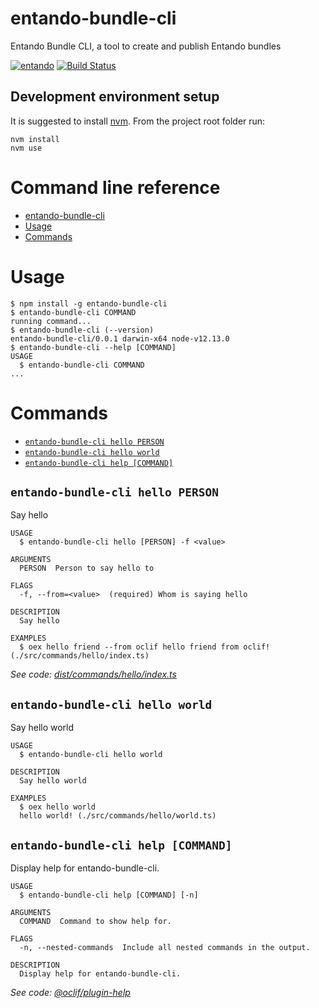 # entando-bundle-cli

Entando Bundle CLI, a tool to create and publish Entando bundles

[![entando](https://img.shields.io/badge/entando-doc-brightgreen.svg)](https://dev.entando.org)
[![Build Status](https://github.com/entando/entando-bundle-cli/actions/workflows/post-merge.yml/badge.svg)](https://github.com/entando/entando-bundle-cli/actions/workflows/post-merge.yml)

## Development environment setup

It is suggested to install [nvm](https://github.com/nvm-sh/nvm). From the project root folder run:

```sh-session
nvm install
nvm use
```

# Command line reference

<!-- toc -->

- [entando-bundle-cli](#entando-bundle-cli)
- [Usage](#usage)
- [Commands](#commands)
<!-- tocstop -->

# Usage

<!-- usage -->

```sh-session
$ npm install -g entando-bundle-cli
$ entando-bundle-cli COMMAND
running command...
$ entando-bundle-cli (--version)
entando-bundle-cli/0.0.1 darwin-x64 node-v12.13.0
$ entando-bundle-cli --help [COMMAND]
USAGE
  $ entando-bundle-cli COMMAND
...
```

<!-- usagestop -->

# Commands

<!-- commands -->

- [`entando-bundle-cli hello PERSON`](#entando-bundle-cli-hello-person)
- [`entando-bundle-cli hello world`](#entando-bundle-cli-hello-world)
- [`entando-bundle-cli help [COMMAND]`](#entando-bundle-cli-help-command)

## `entando-bundle-cli hello PERSON`

Say hello

```
USAGE
  $ entando-bundle-cli hello [PERSON] -f <value>

ARGUMENTS
  PERSON  Person to say hello to

FLAGS
  -f, --from=<value>  (required) Whom is saying hello

DESCRIPTION
  Say hello

EXAMPLES
  $ oex hello friend --from oclif hello friend from oclif! (./src/commands/hello/index.ts)
```

_See code: [dist/commands/hello/index.ts](https://github.com/entando/entando-bundle-cli/blob/v0.0.1/dist/commands/hello/index.ts)_

## `entando-bundle-cli hello world`

Say hello world

```
USAGE
  $ entando-bundle-cli hello world

DESCRIPTION
  Say hello world

EXAMPLES
  $ oex hello world
  hello world! (./src/commands/hello/world.ts)
```

## `entando-bundle-cli help [COMMAND]`

Display help for entando-bundle-cli.

```
USAGE
  $ entando-bundle-cli help [COMMAND] [-n]

ARGUMENTS
  COMMAND  Command to show help for.

FLAGS
  -n, --nested-commands  Include all nested commands in the output.

DESCRIPTION
  Display help for entando-bundle-cli.
```

_See code: [@oclif/plugin-help](https://github.com/oclif/plugin-help/blob/v5.1.12/src/commands/help.ts)_

<!-- commandsstop -->
